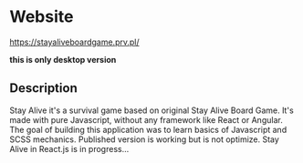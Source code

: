 # Website
https://stayaliveboardgame.prv.pl/

**this is only desktop version**

## Description

Stay Alive it's a survival game based on original Stay Alive Board Game. It's made with pure Javascript, without any framework like React or Angular. The goal of building this application was to learn basics of Javascript and SCSS mechanics.
Published version is working but is not optimize.
Stay Alive in React.js is in progress...

